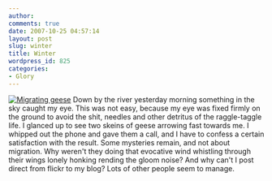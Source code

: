```yaml
---
author:
comments: true
date: 2007-10-25 04:57:14
layout: post
slug: winter
title: Winter
wordpress_id: 825
categories:
- Glory
---
```


[![Migrating geese](http://farm3.static.flickr.com/2303/1739612194_7db823711b_m.jpg)](http://www.flickr.com/photos/jcherfas/1739612194/) Down by the river yesterday morning something in the sky caught my eye. This was not easy, because my eye was fixed firmly on the ground to avoid the shit, needles and other detritus of the raggle-taggle life. I glanced up to see two skeins of geese arrowing fast towards me. I whipped out the phone and gave them a call, and I have to confess a certain satisfaction with the result. Some mysteries remain, and not about migration. Why weren't they doing that evocative wind whistling through their wings lonely honking rending the gloom noise? And why can't I post direct from flickr to my blog? Lots of other people seem to manage.

